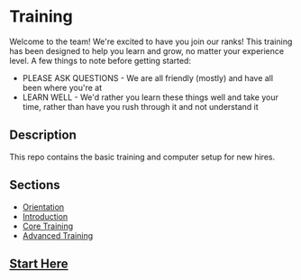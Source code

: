 # Training
Welcome to the team! We're excited to have you join our ranks! This training has been designed to help you learn and grow, no matter your experience level. A few things to note before getting started:

* PLEASE ASK QUESTIONS - We are all friendly (mostly) and have all been where you're at
* LEARN WELL - We'd rather you learn these things well and take your time, rather than have you rush through it and not understand it

## Description 
This repo contains the basic training and computer setup for new hires.

## Sections

- [Orientation](./0.%20Orientation)
- [Introduction](./1.%20Introduction)
- [Core Training](./2.%20Core)
- [Advanced Training](./3.%20Advanced)

## [Start Here](./0.%20Orientation)
